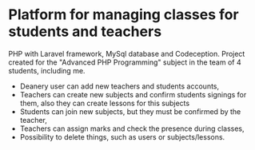 # Platform for managing classes for students and teachers

PHP with Laravel framework, MySql database and Codeception. Project created for the "Advanced PHP Programming" subject in the team of 4 students, including me.

- Deanery user can add new teachers and students accounts,
- Teachers can create new subjects and confirm students signings for them, also they can create lessons for this subjects
- Students can join new subjects, but they must be confirmed by the teacher,
- Teachers can assign marks and check the presence during classes,
- Possibility to delete things, such as users or subjects/lessons.
